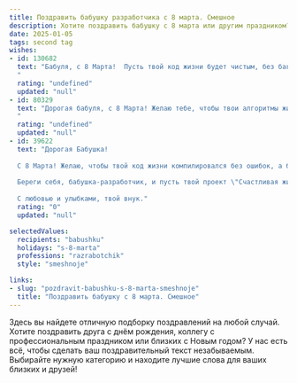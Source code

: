 ```yaml
---
title: Поздравить бабушку разработчика с 8 марта. Смешное
description: Хотите поздравить бабушку с 8 марта или другим праздником? Наш ИИ создаст незабываемое поздравление, а вы обязательно выделитесь среди других.  
date: 2025-01-05
tags: second tag
wishes:
- id: 130682
  text: "Бабуля, с 8 Марта!  Пусть твой код жизни будет чистым, без багов и ошибок, а производительность — на уровне самых мощных процессоров!  Желаю тебе терабайты счастья, гигаватты здоровья и петабайты позитива!  Пусть все твои файлы радости будут всегда доступны, а вирусы плохого настроения — навсегда заблокированы!
  "
  rating: "undefined"
  updated: "null"
- id: 80329
  text: "Дорогая бабуля, с 8 Марта! Желаю тебе, чтобы твои алгоритмы жизни работали без багов, а код счастья был оптимизирован на максимум! 🎉  Пусть в твоей жизни не будет хакерских атак, а только радостные обновления! ❤️
  "
  rating: "undefined"
  updated: "null"
- id: 39622
  text: "Дорогая Бабушка!
  
  С 8 Марта! Желаю, чтобы твой код жизни компилировался без ошибок, а баги исчезали, как утренний туман! Пусть каждый день будет не просто \"Hello, World!\", а настоящим \"Wow, как классно!\" Желаю, чтобы у твоего сердца был самый мощный процессор, который всегда будет работать на \"любовь\", а в доме царила атмосфера, лучше любой уютной среды разработки!
  
  Береги себя, бабушка-разработчик, и пусть твой проект \"Счастливая жизнь\" всегда обновляется до последней версии!
  
  С любовью и улыбками, твой внук."
  rating: "0"
  updated: "null"

selectedValues:
  recipients: "babushku"
  holidays: "s-8-marta"
  professions: "razrabotchik"
  style: "smeshnoje"

links:
- slug: "pozdravit-babushku-s-8-marta-smeshnoje"
  title: "Поздравить бабушку с 8 марта. Смешное"
---
```


Здесь вы найдете отличную подборку поздравлений на любой случай. 
Хотите поздравить друга с днём рождения, коллегу с профессиональным праздником или близких с Новым годом? У нас есть всё, чтобы сделать ваш поздравительный текст незабываемым. Выбирайте нужную категорию и находите лучшие слова для ваших близких и друзей!
